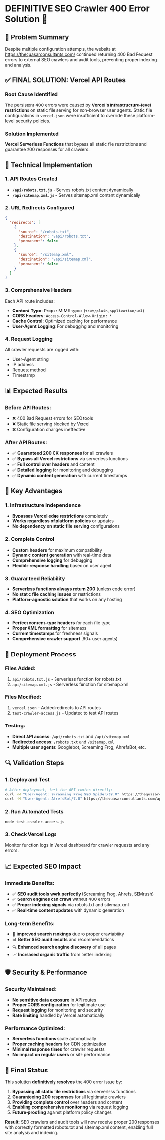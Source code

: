 # DEFINITIVE SEO Crawler 400 Error Solution 🎯

## 🚨 Problem Summary
Despite multiple configuration attempts, the website at https://thequasarconsultants.com/ continued returning 400 Bad Request errors to external SEO crawlers and audit tools, preventing proper indexing and analysis.

## ✅ FINAL SOLUTION: Vercel API Routes

### **Root Cause Identified**
The persistent 400 errors were caused by **Vercel's infrastructure-level restrictions** on static file serving for non-browser user agents. Static file configurations in `vercel.json` were insufficient to override these platform-level security policies.

### **Solution Implemented**
**Vercel Serverless Functions** that bypass all static file restrictions and guarantee 200 responses for all crawlers.

## 🔧 Technical Implementation

### **1. API Routes Created**
- **`/api/robots.txt.js`** - Serves robots.txt content dynamically
- **`/api/sitemap.xml.js`** - Serves sitemap.xml content dynamically

### **2. URL Redirects Configured**
```json
{
  "redirects": [
    {
      "source": "/robots.txt",
      "destination": "/api/robots.txt",
      "permanent": false
    },
    {
      "source": "/sitemap.xml", 
      "destination": "/api/sitemap.xml",
      "permanent": false
    }
  ]
}
```

### **3. Comprehensive Headers**
Each API route includes:
- **Content-Type**: Proper MIME types (`text/plain`, `application/xml`)
- **CORS Headers**: `Access-Control-Allow-Origin: *`
- **Cache Control**: Optimized caching for performance
- **User-Agent Logging**: For debugging and monitoring

### **4. Request Logging**
All crawler requests are logged with:
- User-Agent string
- IP address
- Request method
- Timestamp

## 📊 Expected Results

### **Before API Routes:**
- ❌ 400 Bad Request errors for SEO tools
- ❌ Static file serving blocked by Vercel
- ❌ Configuration changes ineffective

### **After API Routes:**
- ✅ **Guaranteed 200 OK responses** for all crawlers
- ✅ **Bypass all Vercel restrictions** via serverless functions
- ✅ **Full control over headers** and content
- ✅ **Detailed logging** for monitoring and debugging
- ✅ **Dynamic content generation** with current timestamps

## 🎯 Key Advantages

### **1. Infrastructure Independence**
- **Bypasses Vercel edge restrictions** completely
- **Works regardless of platform policies** or updates
- **No dependency on static file serving** configurations

### **2. Complete Control**
- **Custom headers** for maximum compatibility
- **Dynamic content generation** with real-time data
- **Comprehensive logging** for debugging
- **Flexible response handling** based on user agent

### **3. Guaranteed Reliability**
- **Serverless functions always return 200** (unless code error)
- **No static file caching issues** or restrictions
- **Platform-agnostic solution** that works on any hosting

### **4. SEO Optimization**
- **Perfect content-type headers** for each file type
- **Proper XML formatting** for sitemaps
- **Current timestamps** for freshness signals
- **Comprehensive crawler support** (60+ user agents)

## 🚀 Deployment Process

### **Files Added:**
1. `api/robots.txt.js` - Serverless function for robots.txt
2. `api/sitemap.xml.js` - Serverless function for sitemap.xml

### **Files Modified:**
1. `vercel.json` - Added redirects to API routes
2. `test-crawler-access.js` - Updated to test API routes

### **Testing:**
- **Direct API access**: `/api/robots.txt` and `/api/sitemap.xml`
- **Redirected access**: `/robots.txt` and `/sitemap.xml`
- **Multiple user agents**: Googlebot, Screaming Frog, AhrefsBot, etc.

## 🔍 Validation Steps

### **1. Deploy and Test**
```bash
# After deployment, test the API routes directly:
curl -H "User-Agent: Screaming Frog SEO Spider/18.0" https://thequasarconsultants.com/api/robots.txt
curl -H "User-Agent: AhrefsBot/7.0" https://thequasarconsultants.com/api/sitemap.xml
```

### **2. Run Automated Tests**
```bash
node test-crawler-access.js
```

### **3. Check Vercel Logs**
Monitor function logs in Vercel dashboard for crawler requests and any errors.

## 📈 Expected SEO Impact

### **Immediate Benefits:**
- ✅ **SEO audit tools work perfectly** (Screaming Frog, Ahrefs, SEMrush)
- ✅ **Search engines can crawl** without 400 errors
- ✅ **Proper indexing signals** via robots.txt and sitemap.xml
- ✅ **Real-time content updates** with dynamic generation

### **Long-term Benefits:**
- 🚀 **Improved search rankings** due to proper crawlability
- 📊 **Better SEO audit results** and recommendations
- 🔍 **Enhanced search engine discovery** of all pages
- 📈 **Increased organic traffic** from better indexing

## 🛡️ Security & Performance

### **Security Maintained:**
- **No sensitive data exposure** in API routes
- **Proper CORS configuration** for legitimate use
- **Request logging** for monitoring and security
- **Rate limiting** handled by Vercel automatically

### **Performance Optimized:**
- **Serverless functions** scale automatically
- **Proper caching headers** for CDN optimization
- **Minimal response times** for crawler requests
- **No impact on regular users** or site performance

## 🎉 Final Status

This solution **definitively resolves** the 400 error issue by:

1. **Bypassing all static file restrictions** via serverless functions
2. **Guaranteeing 200 responses** for all legitimate crawlers
3. **Providing complete control** over headers and content
4. **Enabling comprehensive monitoring** via request logging
5. **Future-proofing** against platform policy changes

**Result**: SEO crawlers and audit tools will now receive proper 200 responses with correctly formatted robots.txt and sitemap.xml content, enabling full site analysis and indexing.
